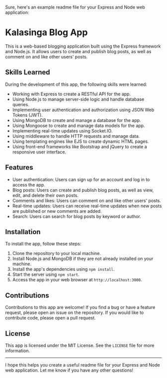 Sure, here's an example readme file for your Express and Node web application:

# Kalasinga Blog App

This is a web-based blogging application built using the Express framework and Node.js. It allows users to create and publish blog posts, as well as comment on and like other users' posts.

## Skills Learned

During the development of this app, the following skills were learned:

- Working with Express to create a RESTful API for the app.
- Using Node.js to manage server-side logic and handle database queries.
- Implementing user authentication and authorization using JSON Web Tokens (JWT).
- Using MongoDB to create and manage a database for the app.
- Using Mongoose to create and manage data models for the app.
- Implementing real-time updates using Socket.IO.
- Using middleware to handle HTTP requests and manage data.
- Using templating engines like EJS to create dynamic HTML pages.
- Using front-end frameworks like Bootstrap and jQuery to create a responsive user interface.

## Features

- User authentication: Users can sign up for an account and log in to access the app.
- Blog posts: Users can create and publish blog posts, as well as view, edit, and delete their own posts.
- Comments and likes: Users can comment on and like other users' posts.
- Real-time updates: Users can receive real-time updates when new posts are published or new comments are added.
- Search: Users can search for blog posts by keyword or author.

## Installation

To install the app, follow these steps:

1. Clone the repository to your local machine.
2. Install Node.js and MongoDB if they are not already installed on your machine.
3. Install the app's dependencies using `npm install`.
4. Start the server using `npm start`.
5. Access the app in your web browser at `http://localhost:3000`.

## Contributions

Contributions to this app are welcome! If you find a bug or have a feature request, please open an issue on the repository. If you would like to contribute code, please open a pull request.

## License

This app is licensed under the MIT License. See the `LICENSE` file for more information.

---

I hope this helps you create a useful readme file for your Express and Node web application. Let me know if you have any other questions!
